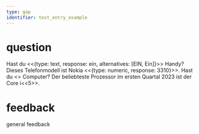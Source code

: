 ```yaml
---
type: gap
identifier: test_entry_example
---
```

# question
Hast du <<{type: text, response: ein, alternatives: [EIN, Ein]}>> Handy? Dieses Telefonmodell ist Nokia <<{type: numeric, response: 3310}>>. Hast du <<ein>> Computer? Der beliebteste Prozessor im ersten Quartal 2023 ist der Core i<<5>>.

# feedback
general feedback
